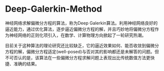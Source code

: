 # Deep-Galerkin-Method
神经网络求解偏微分方程的算法，称为Deep Galerkin算法。利用神经网络良好的逼近能力，通过优化算法，逐步逼近偏微分方程的解，并且巧妙地将偏微分方程作为神经网络的正则化项引入，在数学、计算物理方向掀起了一轮研究热潮。

目前关于这种算法的理论研究还比较缺乏，它的逼近效果如何、能否收敛到偏微分方程的解，偏微分方程适定(well-posed)与否对其的影响都还是未解答的问题。但不可否认的是，该算法在一些偏微分方程求解问题上表现出比传统数值方法更快捷、准确的结果。


